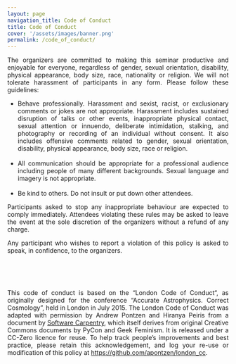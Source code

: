 ```yaml
---
layout: page
navigation_title: Code of Conduct
title: Code of Conduct
cover: '/assets/images/banner.png'
permalink: /code_of_conduct/
---
```


<div style="text-align: justify">
The organizers are committed to making this seminar productive and
enjoyable for everyone, regardless of gender, sexual orientation,
disability, physical appearance, body size, race, nationality or
religion. We will not tolerate harassment of participants in any
form. Please follow these guidelines:
<p>
<ul>
  <li>Behave professionally. Harassment and sexist, racist, or
  exclusionary comments or jokes are not appropriate. Harassment
  includes sustained disruption of talks or other events,
  inappropriate physical contact, sexual attention or innuendo,
  deliberate intimidation, stalking, and photography or recording of
  an individual without consent. It also includes offensive comments
  related to gender, sexual orientation, disability, physical
  appearance, body size, race or religion.</li>
  <br/>
  <li>All communication should be appropriate for a professional
  audience including people of many different backgrounds. Sexual
  language and imagery is not appropriate.</li>
  <br/>
  <li>Be kind to others. Do not insult or put down other attendees.</li>
</ul>
</p>
Participants asked to stop any inappropriate behaviour are expected
to comply immediately. Attendees violating these rules may be asked
to leave the event at the sole discretion of the organizers without
a refund of any charge.

Any participant who wishes to report a violation of this policy is
asked to speak, in confidence, to the organizers.

<br/>
<br/>
<br/>

<p>
This code of conduct is based on the “London Code of Conduct“, as originally designed for the conference “Accurate Astrophysics. Correct Cosmology”, held in London in July 2015. The London Code of Conduct was adapted with permission by Andrew Pontzen and Hiranya Peiris from a document by <a href=http://software-carpentry.org/conduct.html> Software Carpentry</a>, which itself derives from original Creative Commons documents by PyCon and Geek Feminism. It is released under a CC-Zero licence for reuse. To help track people’s improvements and best practice, please retain this acknowledgement, and log your re-use or modification of this policy at <a href=https://github.com/apontzen/london_cc> https://github.com/apontzen/london_cc</a>.
</p>


 </div>

